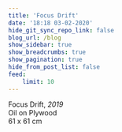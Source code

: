 ```yaml
---
title: 'Focus Drift'
date: '18:18 03-02-2020'
hide_git_sync_repo_link: false
blog_url: /blog
show_sidebar: true
show_breadcrumbs: true
show_pagination: true
hide_from_post_list: false
feed:
    limit: 10
---
```


Focus Drift, _2019_  
Oil on Plywood  
61 x 61 cm  
